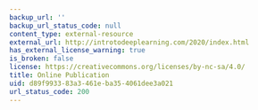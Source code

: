 ```yaml
---
backup_url: ''
backup_url_status_code: null
content_type: external-resource
external_url: http://introtodeeplearning.com/2020/index.html
has_external_license_warning: true
is_broken: false
license: https://creativecommons.org/licenses/by-nc-sa/4.0/
title: Online Publication
uid: d89f9933-83a3-461e-ba35-4061dee3a021
url_status_code: 200
---
```

